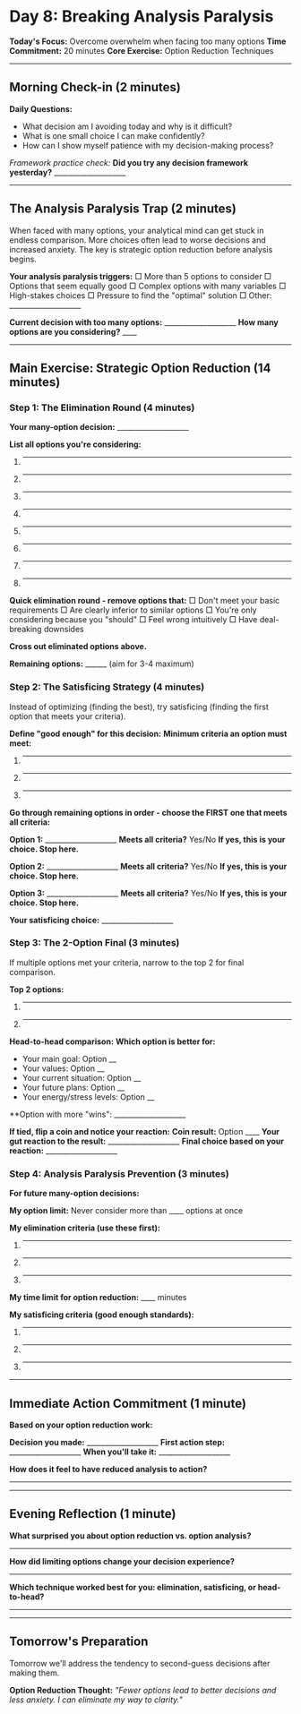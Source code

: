 # Day 8: Breaking Analysis Paralysis

**Today's Focus:** Overcome overwhelm when facing too many options
**Time Commitment:** 20 minutes
**Core Exercise:** Option Reduction Techniques

---

## Morning Check-in (2 minutes)

**Daily Questions:**
- What decision am I avoiding today and why is it difficult?
- What is one small choice I can make confidently?
- How can I show myself patience with my decision-making process?

*Framework practice check:*
**Did you try any decision framework yesterday?** ____________________

---

## The Analysis Paralysis Trap (2 minutes)

When faced with many options, your analytical mind can get stuck in endless comparison. More choices often lead to worse decisions and increased anxiety. The key is strategic option reduction before analysis begins.

**Your analysis paralysis triggers:**
□ More than 5 options to consider
□ Options that seem equally good
□ Complex options with many variables
□ High-stakes choices
□ Pressure to find the "optimal" solution
□ Other: ____________________

**Current decision with too many options:** ____________________
**How many options are you considering?** ____

---

## Main Exercise: Strategic Option Reduction (14 minutes)

### Step 1: The Elimination Round (4 minutes)

**Your many-option decision:** ____________________

**List all options you're considering:**
1. ____________________
2. ____________________
3. ____________________
4. ____________________
5. ____________________
6. ____________________
7. ____________________
8. ____________________

**Quick elimination round - remove options that:**
□ Don't meet your basic requirements
□ Are clearly inferior to similar options
□ You're only considering because you "should"
□ Feel wrong intuitively
□ Have deal-breaking downsides

**Cross out eliminated options above.**

**Remaining options:** ______ (aim for 3-4 maximum)

### Step 2: The Satisficing Strategy (4 minutes)

Instead of optimizing (finding the best), try satisficing (finding the first option that meets your criteria).

**Define "good enough" for this decision:**
**Minimum criteria an option must meet:**
1. ____________________
2. ____________________
3. ____________________

**Go through remaining options in order - choose the FIRST one that meets all criteria:**

**Option 1:** ____________________
**Meets all criteria?** Yes/No
**If yes, this is your choice. Stop here.**

**Option 2:** ____________________
**Meets all criteria?** Yes/No
**If yes, this is your choice. Stop here.**

**Option 3:** ____________________
**Meets all criteria?** Yes/No
**If yes, this is your choice. Stop here.**

**Your satisficing choice:** ____________________

### Step 3: The 2-Option Final (3 minutes)

If multiple options met your criteria, narrow to the top 2 for final comparison.

**Top 2 options:**
1. ____________________
2. ____________________

**Head-to-head comparison:**
**Which option is better for:**
- Your main goal: Option __ 
- Your values: Option __
- Your current situation: Option __
- Your future plans: Option __
- Your energy/stress levels: Option __

**Option with more "wins": ____________________

**If tied, flip a coin and notice your reaction:**
**Coin result:** Option ____
**Your gut reaction to the result:** ____________________
**Final choice based on your reaction:** ____________________

### Step 4: Analysis Paralysis Prevention (3 minutes)

**For future many-option decisions:**

**My option limit:** Never consider more than ____ options at once

**My elimination criteria (use these first):**
1. ____________________
2. ____________________
3. ____________________

**My time limit for option reduction:** ____ minutes

**My satisficing criteria (good enough standards):**
1. ____________________
2. ____________________
3. ____________________

---

## Immediate Action Commitment (1 minute)

**Based on your option reduction work:**

**Decision you made:** ____________________
**First action step:** ____________________
**When you'll take it:** ____________________

**How does it feel to have reduced analysis to action?**
____________________

---

## Evening Reflection (1 minute)

**What surprised you about option reduction vs. option analysis?**
____________________

**How did limiting options change your decision experience?**
____________________

**Which technique worked best for you: elimination, satisficing, or head-to-head?**
____________________

---

## Tomorrow's Preparation
Tomorrow we'll address the tendency to second-guess decisions after making them.

**Option Reduction Thought:**
*"Fewer options lead to better decisions and less anxiety. I can eliminate my way to clarity."*
